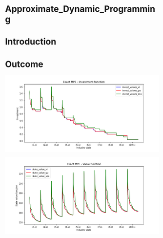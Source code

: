 # Approximate_Dynamic_Programming
 
# Introduction


# Outcome

![](https://github.com/SteveVu2212/Approximate_Dynamic_Programming/blob/main/outcomes/investment%20function.png)

![](https://github.com/SteveVu2212/Approximate_Dynamic_Programming/blob/main/outcomes/value%20function.png)